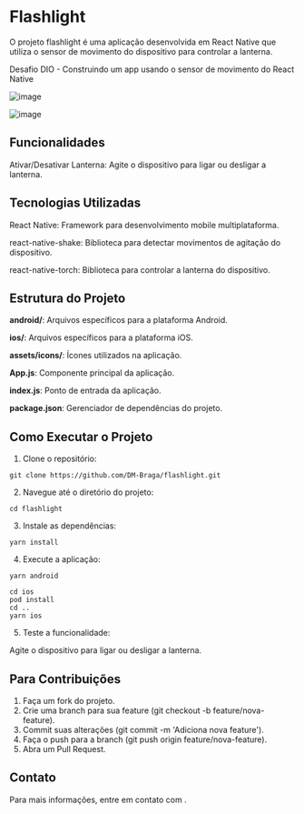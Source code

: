 # Flashlight

O projeto flashlight é uma aplicação desenvolvida em React Native que utiliza o sensor de movimento do dispositivo para controlar a lanterna.

Desafio DIO - Construindo um app usando o sensor de movimento do React Native

![image](https://user-images.githubusercontent.com/95005260/180255129-f28e7d4b-fbb9-4b13-8791-6a898b3d57d9.png)

![image](https://user-images.githubusercontent.com/95005260/180256028-50c1b310-88c7-48e9-a6bd-59aea7235939.png)


## Funcionalidades

Ativar/Desativar Lanterna: Agite o dispositivo para ligar ou desligar a lanterna.

## Tecnologias Utilizadas

React Native: Framework para desenvolvimento mobile multiplataforma.

react-native-shake: Biblioteca para detectar movimentos de agitação do dispositivo.

react-native-torch: Biblioteca para controlar a lanterna do dispositivo.

## Estrutura do Projeto

**android/**: Arquivos específicos para a plataforma Android.

**ios/**: Arquivos específicos para a plataforma iOS.

**assets/icons/**: Ícones utilizados na aplicação.

**App.js**: Componente principal da aplicação.

**index.js**: Ponto de entrada da aplicação.

**package.json**: Gerenciador de dependências do projeto.

## Como Executar o Projeto

1. Clone o repositório:

~~~
git clone https://github.com/DM-Braga/flashlight.git
~~~

2. Navegue até o diretório do projeto:

~~~
cd flashlight
~~~

3. Instale as dependências:

~~~
yarn install
~~~

4. Execute a aplicação:

~~~ Android
yarn android
~~~

~~~ iOS
cd ios
pod install
cd ..
yarn ios
~~~

5. Teste a funcionalidade:

Agite o dispositivo para ligar ou desligar a lanterna.

## Para Contribuições

1. Faça um fork do projeto.
2. Crie uma branch para sua feature (git checkout -b feature/nova-feature).
3. Commit suas alterações (git commit -m 'Adiciona nova feature').
4. Faça o push para a branch (git push origin feature/nova-feature).
5. Abra um Pull Request.

## Contato

Para mais informações, entre em contato com <DM-Braga>.

